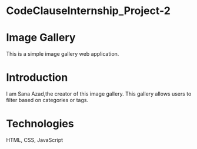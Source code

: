 # CodeClauseInternship_Project-2
# Image Gallery
This is a simple image gallery web application.
# Introduction
I am Sana Azad,the creator of this image gallery. This gallery allows users to filter based on categories or tags.
# Technologies
HTML, CSS, JavaScript


